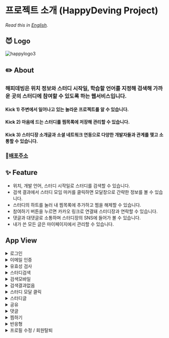 # 프로젝트 소개 (HappyDeving Project)
*Read this in [English](https://github.com/codestates/HappyDeving/blob/dev3/README_en.md).*
## 😈 Logo
![happylogo3](https://user-images.githubusercontent.com/87491901/164157863-13772940-0652-4407-ba95-04406613b21e.png)

## ✏️ About
### 해피데빙은 위치 정보와 스터디 시작일, 학습할 언어를 지정해 검색해 가까운 곳의 스터디에 참여할 수 있도록 하는 웹서비스입니다.
#### Kick 1) 주변에서 일어나고 있는 놀라운 프로젝트를 알 수 있습니다.
#### Kick 2) 마음에 드는 스터디를 찜목록에 저장해 관리할 수 있습니다.
#### Kick 3) 스터디장 소개글과 소셜 네트워크 연동으로 다양한 개발자들과 관계를 맺고 소통할 수 있습니다.


### :link:[배포주소](https://happydeving.com/)

## ✨ Feature
- 위치, 개발 언어, 스터디 시작일로 스터디를 검색할 수 있습니다.
- 검색 결과에서 스터디 모임 마커를 클릭하면 모달창으로 간략한 정보를 볼 수 있습니다.
- 스터디의 하트를 눌러 내 찜목록에 추가하고 찜을 해제할 수 있습니다.
- 참여하기 버튼을 누르면 카카오 링크로 연결돼 스터디장과 연락할 수 있습니다.
- 댓글과 대댓글로 소통하며 스터디장의 SNS에 들어가 볼 수 있습니다.
- 내가 쓴 모든 글은 마이페이지에서 관리할 수 있습니다.

## App View 

<details>
<summary>로그인</summary>
<div markdown="1">

![로그인_소](https://user-images.githubusercontent.com/75279575/168737270-1ca152ee-a219-4576-b990-0008892b2346.gif)
![로그인요청_소](https://user-images.githubusercontent.com/75279575/168737274-da7847f7-1f27-4f27-8d20-fad457736231.gif)

</div>
</details>

<details>
<summary>이메일 인증</summary>
<div markdown="1">

![이메일인증_소](https://user-images.githubusercontent.com/75279575/168737295-188d9e40-9419-4ac8-b34d-d196883eaee1.gif)

</div>

</details>

<details>
<summary>유효성 검사</summary>
<div markdown="1">

![유효성검사_소](https://user-images.githubusercontent.com/75279575/168737294-17a26a05-3349-4012-bed0-6a5f38b30fb7.gif)

</div>

</details>


<details>
<summary>스터디검색</summary>
<div markdown="1">

![스터디검색_소](https://user-images.githubusercontent.com/75279575/168737279-390858fd-d146-405c-8817-2677df5c84f6.gif)

</div>
</details>

<details>
<summary>검색모바일</summary>
<div markdown="1">

![검색모바일_소](https://user-images.githubusercontent.com/75279575/168737251-c28d040a-89af-477d-bc90-3e3853f88709.gif)

</div>
</details>


<details>
<summary>검색결과없음</summary>
<div markdown="1">

![검색결과없음_소](https://user-images.githubusercontent.com/75279575/168737239-ca70375f-bf96-4aca-8be0-fc2a179cfc7d.gif)

</div>
</details>


<details>
<summary>스터디 모달 클릭</summary>
<div markdown="1">

![스터디모달클릭_소](https://user-images.githubusercontent.com/75279575/168737288-542d64f0-772d-41fc-825f-38f336f8f1af.gif)
![스터디모바일_소](https://user-images.githubusercontent.com/75279575/168737289-b832ba26-b2e5-476c-845b-885e15b3eca2.gif)
</div>

</details>



<details>
<summary>스터디글</summary>
<div markdown="1">

![스터디글삭제_소](https://user-images.githubusercontent.com/75279575/168737282-c8b1a13a-2846-44b4-aa00-28dbd3bbcfb9.gif)
![스터디글수정_소](https://user-images.githubusercontent.com/75279575/168737286-bdd0a0d0-1307-4d26-89b8-39b1f31db030.gif)
![스터디글작성_소](https://user-images.githubusercontent.com/75279575/168737287-1bbe40c6-6df0-417e-a4f1-08beff91ea3d.gif)

</div>
</details>


<details>
<summary>공유</summary>
<div markdown="1">

![공유카톡_소](https://user-images.githubusercontent.com/75279575/168737257-c2844b3a-8976-4335-9aa3-e366652e4fcb.gif)
![공유트위터_소](https://user-images.githubusercontent.com/75279575/168737261-2f544cea-b2ea-464d-8559-2c70602204a0.gif)
![공유페북_소](https://user-images.githubusercontent.com/75279575/168737262-d0f45119-94df-4fe0-be2e-3a504dcb1e4d.gif)
![공유url_소](https://user-images.githubusercontent.com/75279575/168737264-a4d12993-619b-4904-be5c-3f4d07de9db9.gif)

</div>
</details>

<details>
<summary>댓글</summary>
<div markdown="1">

![댓글달기_소](https://user-images.githubusercontent.com/75279575/168737265-f36e4a39-512f-49e5-8e8e-30bdd7f780ac.gif)
![댓글삭제_소](https://user-images.githubusercontent.com/75279575/168737267-4946c9ed-72c6-4cc0-bb7a-32455b827126.gif)
![댓글수정_소](https://user-images.githubusercontent.com/75279575/168737269-3c519ba1-2d85-4aee-bd86-1f256915a83a.gif)

</div>
</details>





<details>
<summary>찜하기</summary>
<div markdown="1">

![찜하기_소](https://user-images.githubusercontent.com/75279575/168737297-61c6781b-8d91-437a-97be-32802aeb9a46.gif)
![찜해제_소](https://user-images.githubusercontent.com/75279575/168737298-376e8037-b153-4132-be83-f8dd1739457a.gif)

</div>

</details>


<details>
<summary>반응형</summary>
<div markdown="1">

![반응형_소](https://user-images.githubusercontent.com/75279575/168737275-18ccc135-4416-4b80-96f6-ae655d9b0750.gif)

</div>

</details>

<details>
<summary>프로필 수정 / 회원탈퇴</summary>
<div markdown="1">

![프로필수정_소](https://user-images.githubusercontent.com/75279575/168737301-cf2c3ea9-9aa0-468c-bd6a-b7aa3fde20f3.gif)
![회원탈퇴_소](https://user-images.githubusercontent.com/75279575/168737304-65f18a36-9b85-473e-b387-7ab5f6de4256.gif)

</div>

</details>














